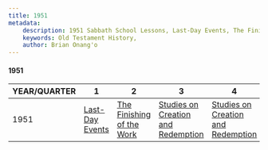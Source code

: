 ```yaml
---
title: 1951
metadata:
    description: 1951 Sabbath School Lessons, Last-Day Events, The Finishing of the Work, Studies on Creation and Redemption, Studies on Creation and Redemption
    keywords: Old Testament History,
    author: Brian Onang'o
---
```


#### 1951

YEAR/QUARTER |   1  | 2| 3| 4
-------------|------------|---|--|---
1951   |  [Last-Day Events](/1951-1960/1951/quarter1) | [The Finishing of the Work](/1951-1960/1951/quarter2) | [Studies on Creation and Redemption](/1951-1960/1951/quarter3) | [Studies on Creation and Redemption](/1951-1960/1951/quarter4) |
 